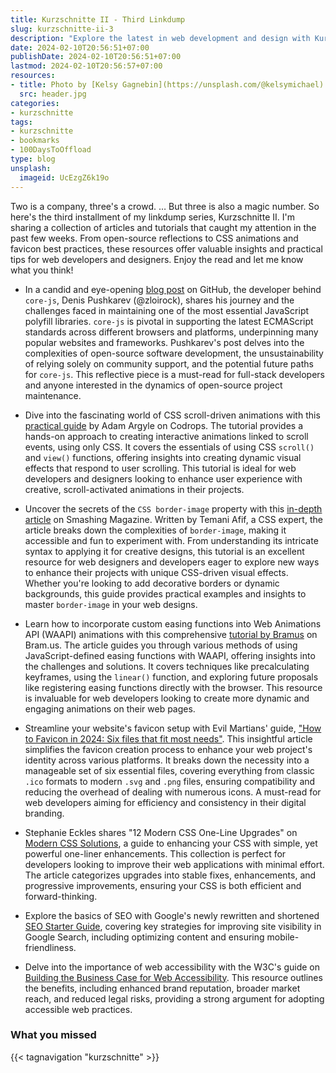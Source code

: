 ```yaml
---
title: Kurzschnitte II - Third Linkdump
slug: kurzschnitte-ii-3
description: "Explore the latest in web development and design with Kurzschnitte II: from open-source insights to CSS animations and favicon tips. Dive in now!"
date: 2024-02-10T20:56:51+07:00
publishDate: 2024-02-10T20:56:51+07:00
lastmod: 2024-02-10T20:56:57+07:00
resources:
- title: Photo by [Kelsy Gagnebin](https://unsplash.com/@kelsymichael) via [Unsplash](https://unsplash.com/)
  src: header.jpg
categories:
- kurzschnitte
tags:
- kurzschnitte
- bookmarks
- 100DaysToOffload
type: blog
unsplash:
  imageid: UcEzgZ6k19o
---
```


Two is a company, three's a crowd. … But three is also a magic number. So here's the third installment of my linkdump series, Kurzschnitte II. I'm sharing a collection of articles and tutorials that caught my attention in the past few weeks. From open-source reflections to CSS animations and favicon best practices, these resources offer valuable insights and practical tips for web developers and designers. Enjoy the read and let me know what you think!

- In a candid and eye-opening [blog post](https://github.com/zloirock/core-js/blob/master/docs/2023-02-14-so-whats-next.md) on GitHub, the developer behind `core-js`, Denis Pushkarev (@zloirock), shares his journey and the challenges faced in maintaining one of the most essential JavaScript polyfill libraries. `core-js` is pivotal in supporting the latest ECMAScript standards across different browsers and platforms, underpinning many popular websites and frameworks. Pushkarev's post delves into the complexities of open-source software development, the unsustainability of relying solely on community support, and the potential future paths for `core-js`. This reflective piece is a must-read for full-stack developers and anyone interested in the dynamics of open-source project maintenance.

- Dive into the fascinating world of CSS scroll-driven animations with this [practical guide](https://tympanus.net/codrops/2024/01/17/a-practical-introduction-to-scroll-driven-animations-with-css-scroll-and-view/) by Adam Argyle on Codrops. The tutorial provides a hands-on approach to creating interactive animations linked to scroll events, using only CSS. It covers the essentials of using CSS `scroll()` and `view()` functions, offering insights into creating dynamic visual effects that respond to user scrolling. This tutorial is ideal for web developers and designers looking to enhance user experience with creative, scroll-activated animations in their projects.

- Uncover the secrets of the `CSS border-image` property with this [in-depth article](https://www.smashingmagazine.com/2024/01/css-border-image-property/) on Smashing Magazine. Written by Temani Afif, a CSS expert, the article breaks down the complexities of `border-image`, making it accessible and fun to experiment with. From understanding its intricate syntax to applying it for creative designs, this tutorial is an excellent resource for web designers and developers eager to explore new ways to enhance their projects with unique CSS-driven visual effects. Whether you're looking to add decorative borders or dynamic backgrounds, this guide provides practical examples and insights to master `border-image` in your web designs.

- Learn how to incorporate custom easing functions into Web Animations API (WAAPI) animations with this comprehensive [tutorial by Bramus](https://www.bram.us/2024/01/12/waapi-custom-easing-function/) on Bram.us. The article guides you through various methods of using JavaScript-defined easing functions with WAAPI, offering insights into the challenges and solutions. It covers techniques like precalculating keyframes, using the `linear()` function, and exploring future proposals like registering easing functions directly with the browser. This resource is invaluable for web developers looking to create more dynamic and engaging animations on their web pages.

- Streamline your website's favicon setup with Evil Martians' guide, ["How to Favicon in 2024: Six files that fit most needs"](https://evilmartians.com/chronicles/how-to-favicon-in-2021-six-files-that-fit-most-needs). This insightful article simplifies the favicon creation process to enhance your web project's identity across various platforms. It breaks down the necessity into a manageable set of six essential files, covering everything from classic `.ico` formats to modern `.svg` and `.png` files, ensuring compatibility and reducing the overhead of dealing with numerous icons. A must-read for web developers aiming for efficiency and consistency in their digital branding.

- Stephanie Eckles shares "12 Modern CSS One-Line Upgrades" on [Modern CSS Solutions](https://moderncss.dev/12-modern-css-one-line-upgrades/), a guide to enhancing your CSS with simple, yet powerful one-liner enhancements. This collection is perfect for developers looking to improve their web applications with minimal effort. The article categorizes upgrades into stable fixes, enhancements, and progressive improvements, ensuring your CSS is both efficient and forward-thinking.

- Explore the basics of SEO with Google's newly rewritten and shortened [SEO Starter Guide](https://developers.google.com/search/docs/fundamentals/seo-starter-guide), covering key strategies for improving site visibility in Google Search, including optimizing content and ensuring mobile-friendliness.

- Delve into the importance of web accessibility with the W3C's guide on [Building the Business Case for Web Accessibility](https://www.w3.org/WAI/business-case/). This resource outlines the benefits, including enhanced brand reputation, broader market reach, and reduced legal risks, providing a strong argument for adopting accessible web practices.

### What you missed

{{< tagnavigation "kurzschnitte" >}}

